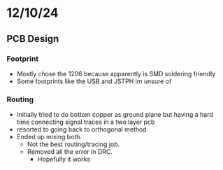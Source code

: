 # 12/10/24
## PCB Design
### Footprint
- Mostly chose the 1206 because apparently is SMD soldering friendly
- Some footprints like the USB and JSTPH im unsure of

### Routing
- Initially tried to do bottom copper as ground plane but having a hard time connecting signal traces in a two layer pcb
- resorted to going back to orthogonal method.
- Ended up mixing both.
    - Not the best routing/tracing job. 
    - Removed all the error in DRC.
        - Hopefully it works
